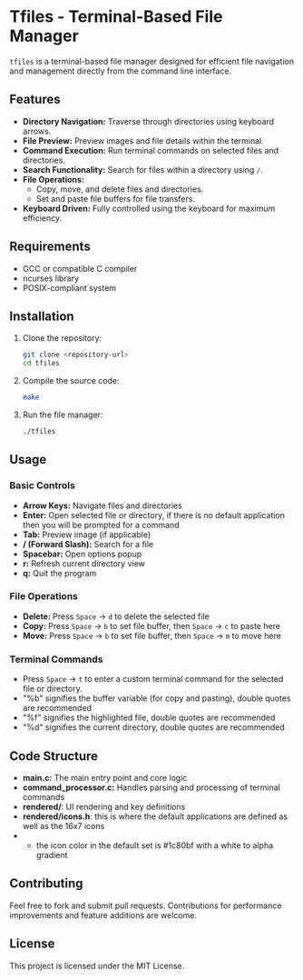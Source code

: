 # Tfiles - Terminal-Based File Manager

`tfiles` is a terminal-based file manager designed for efficient file navigation and management directly from the command line interface.

## Features
- **Directory Navigation:** Traverse through directories using keyboard arrows.
- **File Preview:** Preview images and file details within the terminal.
- **Command Execution:** Run terminal commands on selected files and directories.
- **Search Functionality:** Search for files within a directory using `/`.
- **File Operations:**
  - Copy, move, and delete files and directories.
  - Set and paste file buffers for file transfers.
- **Keyboard Driven:** Fully controlled using the keyboard for maximum efficiency.

## Requirements
- GCC or compatible C compiler
- ncurses library
- POSIX-compliant system

## Installation
1. Clone the repository:
   ```bash
   git clone <repository-url>
   cd tfiles
   ```
2. Compile the source code:
   ```bash
   make
   ```
3. Run the file manager:
   ```bash
   ./tfiles
   ```

## Usage
### Basic Controls
- **Arrow Keys:** Navigate files and directories
- **Enter:** Open selected file or directory, if there is no default application then you will be prompted for a command
- **Tab:** Preview image (if applicable)
- **/ (Forward Slash):** Search for a file
- **Spacebar:** Open options popup
- **r:** Refresh current directory view
- **q:** Quit the program

### File Operations
- **Delete:** Press `Space` -> `d` to delete the selected file
- **Copy:** Press `Space` -> `b` to set file buffer, then `Space` -> `c` to paste here
- **Move:** Press `Space` -> `b` to set file buffer, then `Space` -> `m` to move here

### Terminal Commands
- Press `Space` -> `t` to enter a custom terminal command for the selected file or directory.
- "%b" signifies the buffer variable (for copy and pasting), double quotes are recommended
- "%f" signifies the highlighted file, double quotes are recommended
- "%d" signifies the current directory, double quotes are recommended

## Code Structure
- **main.c:** The main entry point and core logic
- **command_processor.c:** Handles parsing and processing of terminal commands
- **rendered/**: UI rendering and key definitions
- **rendered/icons.h**: this is where the default applications are defined as well as the 16x7 icons
- - the icon color in the default set is #1c80bf with a white to alpha gradient

## Contributing
Feel free to fork and submit pull requests. Contributions for performance improvements and feature additions are welcome.

## License
This project is licensed under the MIT License.

